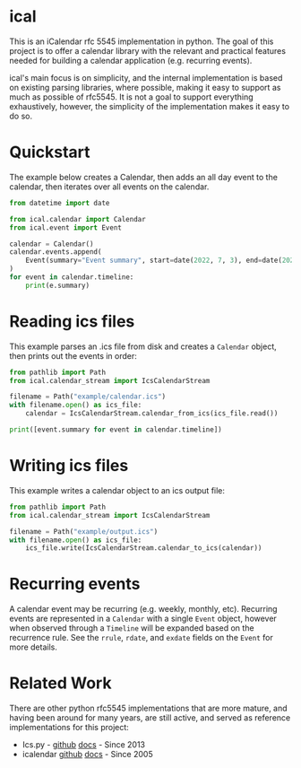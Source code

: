 # ical

This is an iCalendar rfc 5545 implementation in python. The goal of this
project is to offer a calendar library with the relevant and practical
features needed for building a calendar application (e.g. recurring
events).

ical's main focus is on simplicity, and the internal implementation
is based on existing parsing libraries, where possible, making it
easy to support as much as possible of rfc5545. It is not a goal to
support everything exhaustively, however, the simplicity of the
implementation makes it easy to do so.

# Quickstart

The example below creates a Calendar, then adds an all day event to
the calendar, then iterates over all events on the calendar.

```python
from datetime import date

from ical.calendar import Calendar
from ical.event import Event

calendar = Calendar()
calendar.events.append(
    Event(summary="Event summary", start=date(2022, 7, 3), end=date(2022, 7, 4)),
)
for event in calendar.timeline:
    print(e.summary)
```

# Reading ics files

This example parses an .ics file from disk and creates a `Calendar` object, then
prints out the events in order:

```python
from pathlib import Path
from ical.calendar_stream import IcsCalendarStream

filename = Path("example/calendar.ics")
with filename.open() as ics_file:
    calendar = IcsCalendarStream.calendar_from_ics(ics_file.read())

print([event.summary for event in calendar.timeline])
```

# Writing ics files

This example writes a calendar object to an ics output file:

```python
from pathlib import Path
from ical.calendar_stream import IcsCalendarStream

filename = Path("example/output.ics")
with filename.open() as ics_file:
    ics_file.write(IcsCalendarStream.calendar_to_ics(calendar))
```

# Recurring events

A calendar event may be recurring (e.g. weekly, monthly, etc). Recurring events
are represented in a `Calendar` with a single `Event` object, however when observed
through a `Timeline` will be expanded based on the recurrence rule. See the
`rrule`, `rdate`, and `exdate` fields on the `Event` for more details.

# Related Work

There are other python rfc5545 implementations that are more mature, and having
been around for many years, are still active, and served as reference
implementations for this project:
  - Ics.py - [github](https://github.com/ics-py/ics-py) [docs](https://icspy.readthedocs.io/en/stable/) - Since 2013
  - icalendar [github](https://github.com/collective/icalendar) [docs](https://icalendar.readthedocs.io/) - Since 2005
